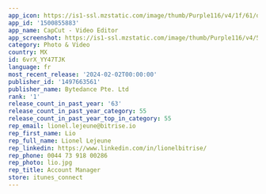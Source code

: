 ```yaml
---
app_icon: https://is1-ssl.mzstatic.com/image/thumb/Purple116/v4/1f/61/d0/1f61d08c-3694-a715-5afd-0872640415ec/AppIcon-0-0-1x_U007emarketing-0-7-0-85-220.png/1024x1024bb.png
app_id: '1500855883'
app_name: CapCut - Video Editor
app_screenshot: https://is1-ssl.mzstatic.com/image/thumb/Purple116/v4/5c/8b/a3/5c8ba389-431f-8591-764a-588cfe0e54fa/a857cc68-9a5a-4bb2-a5e7-eb8a8bc9350f_1.png/1284x2778bb.png
category: Photo & Video
country: MX
id: 6vrX_YY47TJK
language: fr
most_recent_release: '2024-02-02T00:00:00'
publisher_id: '1497663561'
publisher_name: Bytedance Pte. Ltd
rank: '1'
release_count_in_past_year: '63'
release_count_in_past_year_category: 55
release_count_in_past_year_top_in_category: 55
rep_email: lionel.lejeune@bitrise.io
rep_first_name: Lio
rep_full_name: Lionel Lejeune
rep_linkedin: https://www.linkedin.com/in/lionelbitrise/
rep_phone: 0044 73 918 00286
rep_photo: lio.jpg
rep_title: Account Manager
store: itunes_connect
---
```


